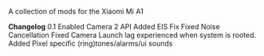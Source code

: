 A collection of mods for the Xiaomi Mi A1

**Changelog**
0.1 
Enabled Camera 2 API 
Added EIS Fix 
Fixed Noise Cancellation 
Fixed Camera Launch lag experienced when system is rooted. 
Added Pixel specific (ring)tones/alarms/ui sounds 

